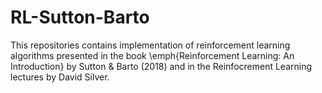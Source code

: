 # RL-Sutton-Barto
This repositories contains implementation of reinforcement learning algorithms presented in the book \emph{Reinforcement Learning: An Introduction} by Sutton & Barto (2018) and in the Reinfocrement Learning lectures by David Silver.
